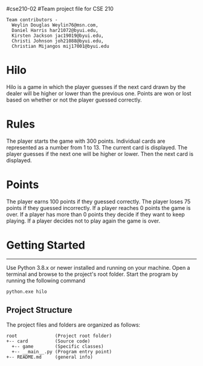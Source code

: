 #cse210-02
#Team project file for CSE 210

```
Team contributors -
  Weylin Douglas Weylin76@msn.com,
  Daniel Harris har21072@byui.edu,
  Kirsten Jackson jac19019@byui.edu,
  Christi Johnson joh21088@byui.edu,
  Christian Mijangos mij17001@byui.edu
```

# Hilo

Hilo is a game in which the player guesses if the next card drawn by the dealer will be higher or lower than
the previous one. Points are won or lost based on whether or not the player guessed correctly.

# Rules

The player starts the game with 300 points.
Individual cards are represented as a number from 1 to 13.
The current card is displayed.
The player guesses if the next one will be higher or lower.
Then the next card is displayed.

# Points

The player earns 100 points if they guessed correctly.
The player loses 75 points if they guessed incorrectly.
If a player reaches 0 points the game is over.
If a player has more than 0 points they decide if they want to keep playing.
If a player decides not to play again the game is over.

# Getting Started

---

Use Python 3.8.x or newer installed and running on your machine. Open a terminal and browse to the project's
root folder. Start the program by running the following command

```
python.exe hilo
```

## Project Structure

The project files and folders are organized as follows:

```
root              (Project root folder)
+-- card          (Source code)
  +-- game        (Specific classes)
  +-- __main__.py (Program entry point)
+-- README.md     (general info)
```
